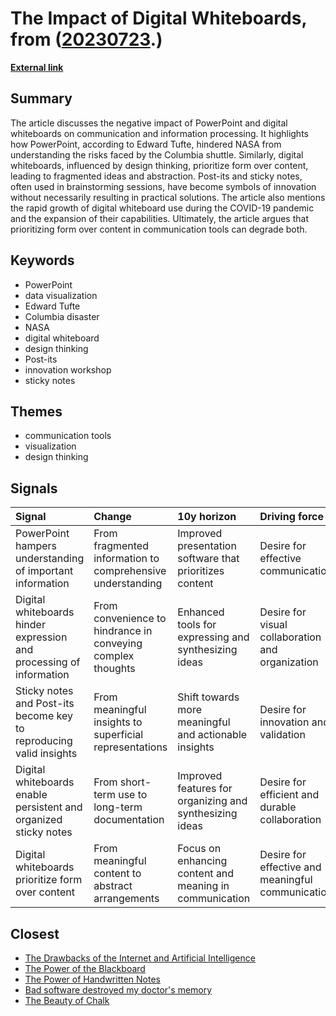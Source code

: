 # __The Impact of Digital Whiteboards__, from ([20230723](https://kghosh.substack.com/p/20230723).)

__[External link](https://www.wired.com/story/beware-the-digital-whiteboard)__



## Summary

The article discusses the negative impact of PowerPoint and digital whiteboards on communication and information processing. It highlights how PowerPoint, according to Edward Tufte, hindered NASA from understanding the risks faced by the Columbia shuttle. Similarly, digital whiteboards, influenced by design thinking, prioritize form over content, leading to fragmented ideas and abstraction. Post-its and sticky notes, often used in brainstorming sessions, have become symbols of innovation without necessarily resulting in practical solutions. The article also mentions the rapid growth of digital whiteboard use during the COVID-19 pandemic and the expansion of their capabilities. Ultimately, the article argues that prioritizing form over content in communication tools can degrade both.

## Keywords

* PowerPoint
* data visualization
* Edward Tufte
* Columbia disaster
* NASA
* digital whiteboard
* design thinking
* Post-its
* innovation workshop
* sticky notes

## Themes

* communication tools
* visualization
* design thinking

## Signals

| Signal                                                              | Change                                                      | 10y horizon                                             | Driving force                                     |
|:--------------------------------------------------------------------|:------------------------------------------------------------|:--------------------------------------------------------|:--------------------------------------------------|
| PowerPoint hampers understanding of important information           | From fragmented information to comprehensive understanding  | Improved presentation software that prioritizes content | Desire for effective communication                |
| Digital whiteboards hinder expression and processing of information | From convenience to hindrance in conveying complex thoughts | Enhanced tools for expressing and synthesizing ideas    | Desire for visual collaboration and organization  |
| Sticky notes and Post-its become key to reproducing valid insights  | From meaningful insights to superficial representations     | Shift towards more meaningful and actionable insights   | Desire for innovation and validation              |
| Digital whiteboards enable persistent and organized sticky notes    | From short-term use to long-term documentation              | Improved features for organizing and synthesizing ideas | Desire for efficient and durable collaboration    |
| Digital whiteboards prioritize form over content                    | From meaningful content to abstract arrangements            | Focus on enhancing content and meaning in communication | Desire for effective and meaningful communication |

## Closest

* [The Drawbacks of the Internet and Artificial Intelligence](652fc7ec1f422e931bc5a9ba8011650a)
* [The Power of the Blackboard](36a34265510934a9a13e8d5a1bc8f42e)
* [The Power of Handwritten Notes](558751c7b3dba31bf91330d72c41d5b3)
* [Bad software destroyed my doctor's memory](976f66dccf4086981111e810d0160229)
* [The Beauty of Chalk](090645d9a28b97c7fcb9dff3174e9ab8)